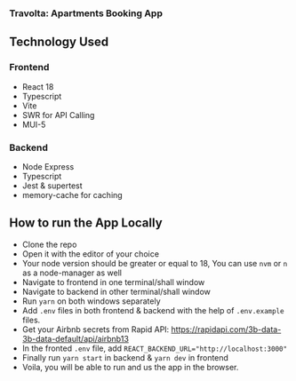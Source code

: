 ### Travolta: Apartments Booking App

## Technology Used
  ### Frontend
  - React 18
  - Typescript
  - Vite
  - SWR for API Calling
  - MUI-5
  ### Backend
  - Node Express
  - Typescript
  - Jest & supertest
  - memory-cache for caching

## How to run the App Locally
  - Clone the repo
  - Open it with the editor of your choice
  - Your node version should be greater or equal to 18, You can use `nvm` or `n` as a node-manager as well
  - Navigate to frontend in one terminal/shall window
  - Navigate to backend in other terminal/shall window
  - Run `yarn` on both windows separately
  - Add `.env` files in both frontend & backend with the help of `.env.example` files.
  - Get your Airbnb secrets from Rapid API: https://rapidapi.com/3b-data-3b-data-default/api/airbnb13
  - In the fronted `.env` file, add `REACT_BACKEND_URL="http://localhost:3000"`
  - Finally run `yarn start` in backend & `yarn dev` in frontend
  - Voila, you will be able to run and us the app in the browser.
